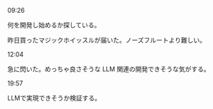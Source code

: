 09:26

何を開発し始めるか探している。

昨日買ったマジックホイッスルが届いた。ノーズフルートより難しい。

12:04

急に閃いた。めっちゃ良さそうな LLM 関連の開発できそうな気がする。

19:57

LLMで実現できそうか検証する。
